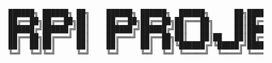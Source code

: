 <pre>
██████╗ ██████╗ ██╗    ██████╗ ██████╗  ██████╗      ██╗███████╗ ██████╗████████╗
██╔══██╗██╔══██╗██║    ██╔══██╗██╔══██╗██╔═══██╗     ██║██╔════╝██╔════╝╚══██╔══╝
██████╔╝██████╔╝██║    ██████╔╝██████╔╝██║   ██║     ██║█████╗  ██║        ██║   
██╔══██╗██╔═══╝ ██║    ██╔═══╝ ██╔══██╗██║   ██║██   ██║██╔══╝  ██║        ██║   
██║  ██║██║     ██║    ██║     ██║  ██║╚██████╔╝╚█████╔╝███████╗╚██████╗   ██║   
╚═╝  ╚═╝╚═╝     ╚═╝    ╚═╝     ╚═╝  ╚═╝ ╚═════╝  ╚════╝ ╚══════╝ ╚═════╝   ╚═╝   
</pre>